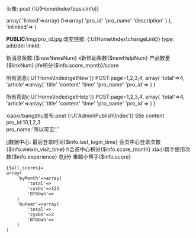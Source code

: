 头像:
post
{:U(Home\Index\basicInfo)}

array(
	'linked'=>array(
		0=>array(
			'pro_id'
			'pro_name'
			 'description'
		)
	),
	'inlinked'=>
)

__PUBLIC__/img/pro_id.jpg
改变链接:  {:U(Home\Index\changeLink)}
type: add/del
linkId:

新消息条数:{$newNewsNum}
x新帮助条数{$newHelpNum}
产品数量{$linkNum}
jife积分{$info.score_month}/score

所有消息{:U('Home\Index\getNew')}    POST:page=1,2,3,4,
array(
	'total'=>4,
	'article'=>array(
		'title'
		'content'
		'time'
		'pro_name'
		'pro_id'=>
	)
)


所有帮助{:U('Home\Index\getHelp')}    POST:page=1,2,3,4,
array(
	'total'=>4,
	'article'=>array(
		'title'
		'content'
		'time'
		'pro_name'
		'pro_id'=>
	)
)


xiaoxi/bangzhu发布:post  {:U('Admin\Publish\Index')}
title
content
pro_id:10,1,2,3   
pro_name:'所以可见',''

jj数据中心:
最后登录时间{$info.last_login_time}
	会员中心登录次数{$info.weixin_visit_time}
	h会员中心积分{$info.score_month}
	xia小帮手使用次数{$info.experience}
	总ji分  重邮小帮手{$info.score}

	{$all_scores}=
	array(
		'byMonth'=>array(
			'total'=>
			'cyxbs'=>123
			'BTDown'=>
		)
		'buYear'=>array(
			'total'=>
			'cyxbs'=>2
			'BTDown'=>
		)
	)